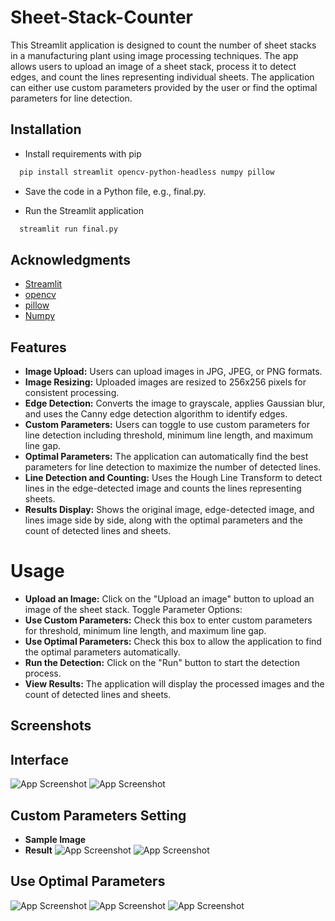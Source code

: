 # Sheet-Stack-Counter

This Streamlit application is designed to count the number of sheet stacks in a manufacturing plant using image processing techniques. The app allows users to upload an image of a sheet stack, process it to detect edges, and count the lines representing individual sheets. The application can either use custom parameters provided by the user or find the optimal parameters for line detection.



## Installation

* Install requirements with pip

```bash
  pip install streamlit opencv-python-headless numpy pillow

```

* Save the code in a Python file, e.g., final.py.

* Run the Streamlit application    

```bash
  streamlit run final.py

```

## Acknowledgments
 - [Streamlit](https://streamlit.io/)
 - [opencv](https://opencv.org/)
 - [pillow](https://pypi.org/project/pillow/)
 - [Numpy](https://numpy.org/)

## Features

- **Image Upload:** Users can upload images in JPG, JPEG, or PNG formats.
- **Image Resizing:** Uploaded images are resized to 256x256 pixels for consistent processing.
- **Edge Detection:** Converts the image to grayscale, applies Gaussian blur, and uses the Canny edge detection algorithm to identify edges.
- **Custom Parameters:** Users can toggle to use custom parameters for line detection including threshold, minimum line length, and maximum line gap.
- **Optimal Parameters:** The application can automatically find the best parameters for line detection to maximize the number of detected lines.
- **Line Detection and Counting:** Uses the Hough Line Transform to detect lines in the edge-detected image and counts the lines representing sheets.
- **Results Display:** Shows the original image, edge-detected image, and lines image side by side, along with the optimal parameters and the count of detected lines and sheets.

# Usage 

- **Upload an Image:** Click on the "Upload an image" button to upload an image of the sheet stack.
Toggle Parameter Options:
- **Use Custom Parameters:** Check this box to enter custom parameters for threshold, minimum line length, and maximum line gap.
- **Use Optimal Parameters:** Check this box to allow the application to find the optimal parameters automatically.
- **Run the Detection:** Click on the "Run" button to start the detection process.
- **View Results:** The application will display the processed images and the count of detected lines and sheets.
## **Screenshots**

## **Interface**
![App Screenshot](https://github.com/SaiTeja250802/Computer-Market-Hub-1/blob/main/1.png)
![App Screenshot](https://github.com/SaiTeja250802/Computer-Market-Hub-1/blob/main/2.png)
## **Custom Parameters Setting**
- **Sample Image**
- **Result**
![App Screenshot](https://github.com/SaiTeja250802/Computer-Market-Hub-1/blob/main/3.png)
![App Screenshot](https://github.com/SaiTeja250802/Computer-Market-Hub-1/blob/main/4.png)
## **Use Optimal Parameters**
![App Screenshot](https://github.com/SaiTeja250802/Computer-Market-Hub-1/blob/main/5.png)
![App Screenshot](https://github.com/SaiTeja250802/Computer-Market-Hub-1/blob/main/6.png)
![App Screenshot](https://github.com/SaiTeja250802/Computer-Market-Hub-1/blob/main/7.png)
